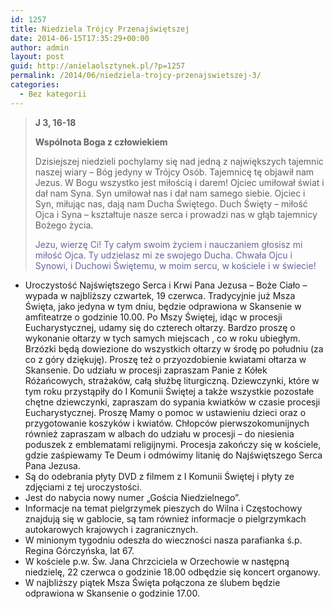 ```yaml
---
id: 1257
title: Niedziela Trójcy Przenajświętszej
date: 2014-06-15T17:35:29+00:00
author: admin
layout: post
guid: http://anielaolsztynek.pl/?p=1257
permalink: /2014/06/niedziela-trojcy-przenajswietszej-3/
categories:
  - Bez kategorii
---
```

> **J 3, 16-18**
> 
> **Wspólnota Boga z człowiekiem**
> 
> Dzisiejszej niedzieli pochylamy się nad jedną z największych tajemnic naszej wiary &#8211; Bóg jedyny w Trójcy Osób. Tajemnicę tę objawił nam Jezus. W Bogu wszystko jest miłością i darem! Ojciec umiłował świat i dał nam Syna. Syn umiłował nas i dał nam samego siebie. Ojciec i Syn, miłując nas, dają nam Ducha Świętego. Duch Święty &#8211; miłość Ojca i Syna &#8211; kształtuje nasze serca i prowadzi nas w głąb tajemnicy Bożego życia.
> 
> <span style="color: #666699;">Jezu, wierzę Ci! Ty całym swoim życiem i nauczaniem głosisz mi miłość Ojca. Ty udzielasz mi ze swojego Ducha. Chwała Ojcu i Synowi, i Duchowi Świętemu, w moim sercu, w kościele i w świecie!</span>

  * Uroczystość Najświętszego Serca i Krwi Pana Jezusa &#8211; Boże Ciało &#8211; wypada w najbliższy czwartek, 19 czerwca. Tradycyjnie już Msza Święta, jako jedyna w tym dniu, będzie odprawiona w Skansenie w amfiteatrze o godzinie 10.00. Po Mszy Świętej, idąc w procesji Eucharystycznej, udamy się do czterech ołtarzy. Bardzo proszę o wykonanie ołtarzy w tych samych miejscach , co w roku ubiegłym. Brzózki będą dowiezione do wszystkich ołtarzy w środę po południu (za co z góry dziękuję). Proszę też o przyozdobienie kwiatami ołtarza w Skansenie. Do udziału w procesji zapraszam Panie z Kółek Różańcowych, strażaków, całą służbę liturgiczną. Dziewczynki, które w tym roku przystąpiły do I Komunii Świętej a także wszystkie pozostałe chętne dziewczynki, zapraszam do sypania kwiatków w czasie procesji Eucharystycznej. Proszę Mamy o pomoc w ustawieniu dzieci oraz o przygotowanie koszyków i kwiatów. Chłopców pierwszokomunijnych również zapraszam w albach do udziału w procesji &#8211; do niesienia poduszek z emblematami religijnymi. Procesja zakończy się w kościele, gdzie zaśpiewamy Te Deum i odmówimy litanię do Najświętszego Serca Pana Jezusa.
  * Są do odebrania płyty DVD z filmem z I Komunii Świętej i płyty ze zdjęciami z tej uroczystości.
  * Jest do nabycia nowy numer &#8222;Gościa Niedzielnego&#8221;.
  * Informacje na temat pielgrzymek pieszych do Wilna i Częstochowy znajdują się w gablocie, są tam również informacje o pielgrzymkach autokarowych krajowych i zagranicznych.
  * W minionym tygodniu odeszła do wieczności nasza parafianka ś.p. Regina Górczyńska, lat 67.
  * W kościele p.w. Św. Jana Chrzciciela w Orzechowie w następną niedzielę, 22 czerwca o godzinie 18.00 odbędzie się koncert organowy.
  * W najbliższy piątek Msza Święta połączona ze ślubem będzie odprawiona w Skansenie o godzinie 17.00.